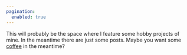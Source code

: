 ```yaml
---
pagination:
  enabled: true
---
```


This will probably be the space where I feature some hobby projects of mine. In the meantime
there are just some posts. Maybe you want some [coffee](/coffee/) in the meantime?
